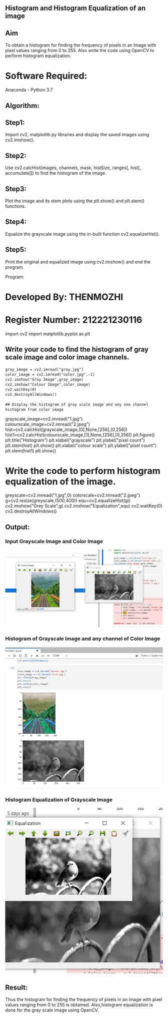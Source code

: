 ## Histogram and Histogram Equalization of an image
## Aim
To obtain a histogram for finding the frequency of pixels in an Image with pixel values ranging from 0 to 255. Also write the code using OpenCV to perform histogram equalization.

# Software Required:
Anaconda - Python 3.7

## Algorithm:
## Step1:
Import cv2, matplotlib.py libraries and display the saved images using cv2.imshow().

## Step2:
Use cv2.calcHist(images, channels, mask, histSize, ranges[, hist[, accumulate]]) to find the histogram of the image.

## Step3:
Plot the image and its stem plots using the plt.show() and plt.stem() functions.

## Step4:
Equalize the grayscale image using the in-built function cv2.equalizeHist().

## Step5:
Print the original and equalized image using cv2.imshow() and end the program.

Program:
# Developed By: THENMOZHI
# Register Number: 212221230116
import cv2
import matplotlib.pyplot as plt

 ## Write your code to find the histogram of gray scale image and color image channels.
~~~
gray_image = cv2.imread("gray.jpg")
color_image = cv2.imread("color.jpg",-1)
cv2.imshow("Gray Image",gray_image)
cv2.imshow("Colour Image",color_image)
cv2.waitKey(0)
cv2.destroyAllWindows()

## Display the histogram of gray scale image and any one channel histogram from color image
~~~
grayscale_image=cv2.imread("1.jpg")
colourscale_image=cv2.imread("2.jpeg")
hist=cv2.calcHist(grayscale_image,[0],None,[256],[0,256])
hist1=cv2.calcHist(colourscale_image,[1],None,[256],[0,256])
plt.figure()
plt.title("Histogram")
plt.xlabel("grayscale")
plt.ylabel("pixel count")
plt.stem(hist)
plt.show()
plt.xlabel("colour scale")
plt.ylabel("pixel count")
plt.stem(hist1)
plt.show()

# Write the code to perform histogram equalization of the image. 

greyscale=cv2.imread("1.jpg",0)
colorscale=cv2.imread("2.jpeg")
g=cv2.resize(greyscale,(500,400))
equ=cv2.equalizeHist(gi)
cv2.imshow("Grey Scale",g)
cv2.imshow("Equalization",equ)
cv2.waitKey(0)
cv2.destroyAllWindows()

## Output:
### Input Grayscale Image and Color Image
![output](.//T1.png)

### Histogram of Grayscale Image and any channel of Color Image
![output](.//T3.png)
### Histogram Equalization of Grayscale Image
![output](.//T2.png)
## Result: 
Thus the histogram for finding the frequency of pixels in an image with pixel values ranging from 0 to 255 is obtained. Also,histogram equalization is done for the gray scale image using OpenCV.
